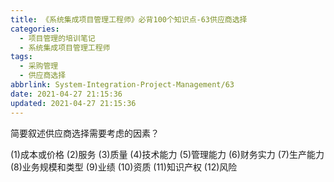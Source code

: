 ```yaml
---
title: 《系统集成项目管理工程师》必背100个知识点-63供应商选择
categories:
  - 项目管理的培训笔记
  - 系统集成项目管理工程师
tags:
  - 采购管理
  - 供应商选择
abbrlink: System-Integration-Project-Management/63
date: 2021-04-27 21:15:36
updated: 2021-04-27 21:15:36
---
```


简要叙述供应商选择需要考虑的因素？

(1)成本或价格
(2)服务
(3)质量
(4)技术能力
(5)管理能力
(6)财务实力
(7)生产能力
(8)业务规模和类型
(9)业绩
(10)资质
(11)知识产权
(12)风险
